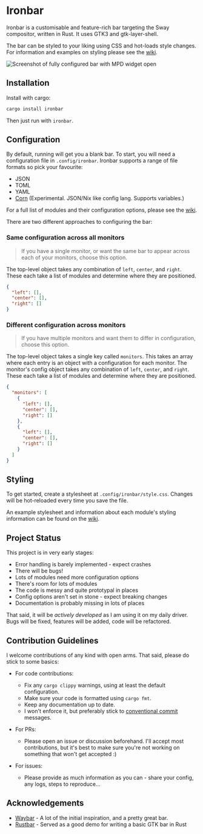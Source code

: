 # Ironbar

Ironbar is a customisable and feature-rich bar targeting the Sway compositor, written in Rust. 
It uses GTK3 and gtk-layer-shell.

The bar can be styled to your liking using CSS and hot-loads style changes. 
For information and examples on styling please see the [wiki](https://github.com/JakeStanger/ironbar/wiki).

![Screenshot of fully configured bar with MPD widget open](https://user-images.githubusercontent.com/5057870/184539623-92d56a44-a659-49a9-91f9-5cdc453e5dfb.png)


## Installation

Install with cargo:

```sh
cargo install ironbar
```

Then just run with `ironbar`.

## Configuration

By default, running will get you a blank bar. To start, you will need a configuration file in `.config/ironbar`.
Ironbar supports a range of file formats so pick your favourite:

- JSON
- TOML
- YAML
- [Corn](https://github.com/jakestanger/corn) (Experimental. JSON/Nix like config lang. Supports variables.)

For a full list of modules and their configuration options, please see the [wiki](https://github.com/JakeStanger/ironbar/wiki).

There are two different approaches to configuring the bar:

### Same configuration across all monitors

> If you have a single monitor, or want the same bar to appear across each of your monitors, choose this option.

The top-level object takes any combination of `left`, `center`, and `right`. These each take a list of modules and determine where they are positioned. 

```json
{
  "left": [],
  "center": [],
  "right": []
}
```

### Different configuration across monitors

> If you have multiple monitors and want them to differ in configuration, choose this option.
 
The top-level object takes a single key called `monitors`. This takes an array where each entry is an object with a configuration for each monitor.
The monitor's config object takes any combination of `left`, `center`, and `right`. These each take a list of modules and determine where they are positioned. 

```json
{
  "monitors": [
    {
      "left": [],
      "center": [],
      "right": []
    },
    {
      "left": [],
      "center": [],
      "right": []
    }
  ]
}
```

## Styling

To get started, create a stylesheet at `.config/ironbar/style.css`. Changes will be hot-reloaded every time you save the file.

An example stylesheet and information about each module's styling information can be found on the [wiki](https://github.com/JakeStanger/ironbar/wiki).

## Project Status

This project is in very early stages:

- Error handling is barely implemented - expect crashes
- There will be bugs!
- Lots of modules need more configuration options
- There's room for lots of modules
- The code is messy and quite prototypal in places
- Config options aren't set in stone - expect breaking changes
- Documentation is probably missing in lots of places

That said, it will be *actively developed* as I am using it on my daily driver.
Bugs will be fixed, features will be added, code will be refactored.

## Contribution Guidelines

I welcome contributions of any kind with open arms. That said, please do stick to some basics:

- For code contributions:
  - Fix any `cargo clippy` warnings, using at least the default configuration.
  - Make sure your code is formatted using `cargo fmt`.
  - Keep any documentation up to date.
  - I won't enforce it, but preferably stick to [conventional commit](https://www.conventionalcommits.org/en/v1.0.0/) messages.


- For PRs:
  - Please open an issue or discussion beforehand. 
    I'll accept most contributions, but it's best to make sure you're not working on something that won't get accepted :)


- For issues:
  - Please provide as much information as you can - share your config, any logs, steps to reproduce...

## Acknowledgements

- [Waybar](https://github.com/Alexays/Waybar) - A lot of the initial inspiration, and a pretty great bar.
- [Rustbar](https://github.com/zeroeightysix/rustbar) - Served as a good demo for writing a basic GTK bar in Rust
